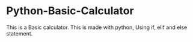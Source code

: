 # Python-Basic-Calculator
This is a Basic calculator.
This is made with python, Using if, elif and else statement.
